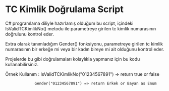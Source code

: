 # TC Kimlik Doğrulama Script
C# programlama diliyle hazırlamış olduğum bu script, içindeki IsValidTCKimlikNo() metodu ile parametreye girilen tc kimlik numarasının doğrulunu kontrol eder.

Extra olarak tanımladığım Gender() fonksiyonu, parametreye girilen tc kimlik numarasının bir erkeğe mi veya bir kadın bireye mi ait olduğunu kontrol eder.

Projelerde bu gibi doğrulamaları kolaylıkla yapmanız için bu kodu kullanabilirsiniz.

Örnek Kullanım : IsValidTCKimlikNo("01234567891") => return true or false 

                 Gender("01234567891") => return Erkek or Bayan as Enum
